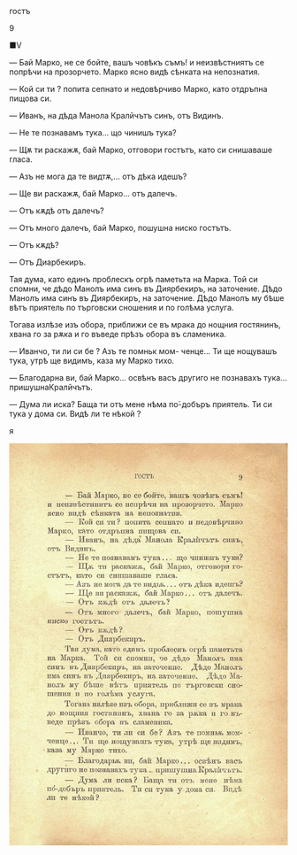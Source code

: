 ﻿гостъ

9

■V

— Бай Марко, не се бойте, вашъ човѣкъ съмъ! и неизвѣстниятъ се попрѣчи на прозорчето. Марко ясно видѣ сѣнката на непознатия.

— Кой си ти ? попита сепнато и недовѣрчиво Марко, като отдръпна пищова си.

— Иванъ, на дѣда Манола Кралйчътъ синъ, отъ Видинъ.

— Не те познавамъ тука... що чинишъ тука?

— Щѫ ти раскажѫ, бай Марко, отговори гостътъ, като си снишаваше гласа.

— Азъ не мога да те видтѫ,... отъ дѣка идешъ?

— Ще ви раскажѫ, бай Марко... отъ далечъ.

— Отъ кѫдѣ отъ далечъ?

— Отъ много далечъ, бай Марко, пошушна ниско гостътъ.

— Отъ кѫдѣ?

— Отъ Диарбекиръ.

Тая дума, като единъ проблескъ огрѣ паметьта на Марка. Той си спомни, че дѣдо Манолъ има синъ въ Диярбекиръ, на заточение. Дѣдо Манолъ има синъ въ Диярбекиръ, на заточение. Дѣдо Манолъ му бѣше вѣтъ приятель по търговски сношения и по голѣма услуга.

Тогава излѣзе изъ обора, приближи се въ мрака до нощния гостянинъ, хвана го за рѫка и го въведе прѣзъ обора въ сламеника.

— Иванчо, ти ли си бе ? Азъ те помньк мом- ченце... Ти ще нощувашъ тука, утрѣ ще видимъ, каза му Марко тихо.

— Благодарна ви, бай Марко... освѣнъ васъ другиго не познавахъ тука... пришушнаКралйчътъ.

— Дума ли иска? Баща ти отъ мене нѣма по́-добъръ приятель. Ти си тука у дома си. Видѣ ли те нѣкой ?

я

![original](../images/016.jpg)

